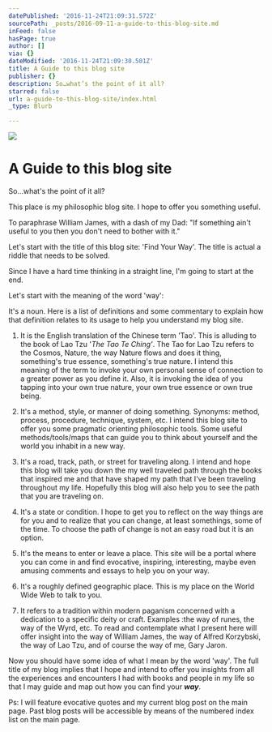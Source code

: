 ```yaml
---
datePublished: '2016-11-24T21:09:31.572Z'
sourcePath: _posts/2016-09-11-a-guide-to-this-blog-site.md
inFeed: false
hasPage: true
author: []
via: {}
dateModified: '2016-11-24T21:09:30.501Z'
title: A Guide to this blog site
publisher: {}
description: So…what’s the point of it all?
starred: false
url: a-guide-to-this-blog-site/index.html
_type: Blurb

---
```

![](https://the-grid-user-content.s3-us-west-2.amazonaws.com/6fbb7494-ac6c-495b-aa30-246d5e963172.jpg)

# A Guide to this blog site

So...what's the point of it all?

This place is my philosophic blog site. I hope to offer you something useful.

To paraphrase William James, with a dash of my Dad: "If something ain't useful to you then you don't need to bother with it."

Let's start with the title of this blog site: 'Find Your Way'. The title is actual a riddle that needs to be solved.

Since I have a hard time thinking in a straight line, I'm going to start at the end.

Let's start with the meaning of the word 'way':

It's a noun. Here is a list of definitions and some commentary to explain how that definition relates to its usage to help you understand my blog site.

1) It is the English translation of the Chinese term 'Tao'. This is alluding to the book of Lao Tzu '_The Tao Te Ching'_. The Tao for Lao Tzu refers to the Cosmos, Nature, the way Nature flows and does it thing, something's true essence, something's true nature. I intend this meaning of the term to invoke your own personal sense of connection to a greater power as you define it. Also, it is invoking the idea of you tapping into your own true nature, your own true essence or own true being.

2) It's a method, style, or manner of doing something. Synonyms: method, process, procedure, technique, system, etc. I intend this blog site to offer you some pragmatic orienting philosophic tools. Some useful methods/tools/maps that can guide you to think about yourself and the world you inhabit in a new way.

3) It's a road, track, path, or street for traveling along. I intend and hope this blog will take you down the my well traveled path through the books that inspired me and that have shaped my path that I've been traveling throughout my life. Hopefully this blog will also help you to see the path that you are traveling on.

4) It's a state or condition. I hope to get you to reflect on the way things are for you and to realize that you can change, at least somethings, some of the time. To choose the path of change is not an easy road but it is an option.

5) It's the means to enter or leave a place. This site will be a portal where you can come in and find evocative, inspiring, interesting, maybe even amusing comments and essays to help you on your way.

6) It's a roughly defined geographic place. This is my place on the World Wide Web to talk to you.

7) It refers to a tradition within modern paganism concerned with a dedication to a specific deity or craft. Examples :the way of runes, the way of the Wyrd, etc. To read and contemplate what I present here will offer insight into the way of William James, the way of Alfred Korzybski, the way of Lao Tzu, and of course the way of me, Gary Jaron.

Now you should have some idea of what I mean by the word 'way'. The full title of my blog implies that I hope and intend to offer you insights from all the experiences and encounters I had with books and people in my life so that I may guide and map out how you can find your _**way**_.

Ps: I will feature evocative quotes and my current blog post on the main page. Past blog posts will be accessible by means of the numbered index list on the main page.